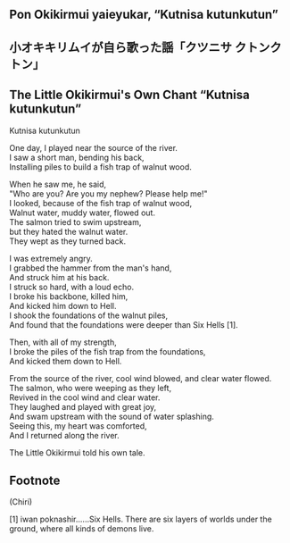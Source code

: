## Pon Okikirmui yaieyukar, “Kutnisa kutunkutun”     
## 小オキキリムイが自ら歌った謡「クツニサ クトンクトン」    
## The Little Okikirmui's Own Chant “Kutnisa kutunkutun”        
  
Kutnisa kutunkutun  
  
One day, I played near the source of the river.  
I saw a short man, bending his back,  
Installing piles to build a fish trap of walnut wood.  
  
When he saw me, he said,  
"Who are you? Are you my nephew? Please help me!"  
I looked, because of the fish trap of walnut wood,  
Walnut water, muddy water, flowed out.  
The salmon tried to swim upstream,  
but they hated the walnut water.  
They wept as they turned back.  
  
I was extremely angry.     
I grabbed the hammer from the man's hand,     
And struck him at his back.  
I struck so hard, with a loud echo.    
I broke his backbone, killed him,  
And kicked him down to Hell.  
I shook the foundations of the walnut piles,  
And found that the foundations were deeper than Six Hells [1].  
  
Then, with all of my strength,  
I broke the piles of the fish trap from the foundations,  
And kicked them down to Hell.  
  
From the source of the river, cool wind blowed, and clear water flowed.  
The salmon, who were weeping as they left,    
Revived in the cool wind and clear water.  
They laughed and played with great joy,  
And swam upstream with the sound of water splashing.  
Seeing this, my heart was comforted,    
And I returned along the river.  
  
The Little Okikirmui told his own tale.     
  
## Footnote      
      
(Chiri)  

[1] iwan poknashir......Six Hells. There are six layers of worlds under the ground, where all kinds of demons live.
  
  
